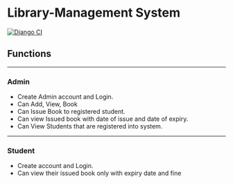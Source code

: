 # Library-Management System  
[![Django CI](https://github.com/TechieNK/Library-Management/actions/workflows/django.yml/badge.svg)](https://github.com/TechieNK/Library-Management/actions/workflows/django.yml)

## Functions
------
### Admin

<ul>
  <li>Create Admin account and Login.</li>
  <li>Can Add, View, Book</li>
  <li>Can Issue Book to registered student.</li>
  <li>Can view Issued book with date of issue and date of expiry.</li>
  <li>Can View Students that are registered into system.</li>
 </ul>
 
 ------
 
 ### Student
 
 <ul>
  <li>Create account and Login.</li>
  <li>Can view their issued book only with expiry date and fine</li>
 </ul>
 
 
